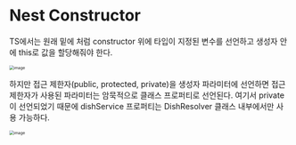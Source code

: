 # Nest Constructor

TS에서는 원래 밑에 처럼 constructor 위에 타입이 지정된 변수를 선언하고 생성자 안에 this로 값을 할당해줘야 한다.

<img src="https://user-images.githubusercontent.com/33750210/147050861-70160ab9-4329-4104-a7f8-9723e1708d0e.png" alt="image" style="zoom:50%;" />

하지만 접근 제한자(public, protected, private)을 생성자 파라미터에 선언하면 접근 제한자가 사용된 파라미터는 암묵적으로 클래스 프로퍼티로 선언된다. 여기서 private이 선언되었기 때문에 dishService 프로퍼티는 DishResolver 클래스 내부에서만 사용 가능하다.

<img src="https://user-images.githubusercontent.com/33750210/147051004-33f0496e-98f4-49f0-923b-80dc7f3f36cd.png" alt="image" style="zoom:50%;" />

